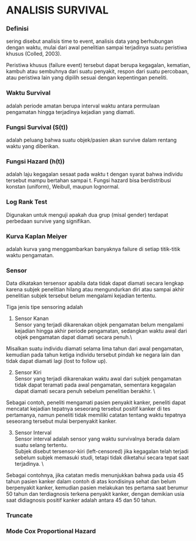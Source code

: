 # ANALISIS SURVIVAL

### Definisi
sering disebut analisis time to event, analisis data yang berhubungan dengan waktu, mulai dari awal penelitian sampai terjadinya suatu peristiwa khusus (Colled, 2003). <br/>

Peristiwa khusus (failure event) tersebut dapat berupa kegagalan, kematian, kambuh atau sembuhnya dari suatu penyakit, respon dari suatu percobaan, atau peristiwa lain yang dipilih sesuai dengan kepentingan peneliti. <br/>

### Waktu Survival
adalah periode amatan berupa interval waktu antara permulaan pengamatan hingga terjadinya kejadian yang diamati.

### Fungsi Survival (S(t))
adalah peluang bahwa suatu objek/pasien akan survive dalam rentang waktu yang diberikan.

### Fungsi Hazard (h(t))
adalah laju kegagalan sesaat pada waktu t dengan syarat bahwa individu tersebut mampu bertahan sampai t. Fungsi hazard bisa berdistribusi konstan (uniform), Weibull, maupun lognormal.

### Log Rank Test
Digunakan untuk menguji apakah dua grup (misal gender) terdapat perbedaan survive yang signifikan.

### Kurva Kaplan Meiyer
adalah kurva yang menggambarkan banyaknya failure di setiap titik-titik waktu pengamatan.

### Sensor 
Data dikatakan tersensor apabila data tidak dapat diamati secara lengkap karena subjek penelitian hilang atau mengundurkan diri atau sampai akhir penelitian subjek tersebut belum mengalami kejadian tertentu.<br/>

Tiga jenis tipe sensoring adalah <br/>
1. Sensor Kanan <br/>
Sensor yang terjadi dikarenakan objek pengamatan belum mengalami kejadian hingga akhir periode pengamatan, sedangkan waktu awal dari objek pengamatan dapat diamati secara penuh.\

Misalkan suatu individu diamati selama lima tahun dari awal pengamatan, kemudian pada tahun ketiga individu tersebut pindah ke negara lain dan tidak dapat diamati lagi (lost to follow up).<br/>

2. Sensor Kiri <br/>
Sensor yang terjadi dikarenakan waktu awal dari subjek pengamatan tidak dapat teramati pada awal pengamatan, sementara kegagalan dapat diamati secara penuh sebelum penelitian berakhir. \

Sebagai contoh, peneliti mengamati pasien penyakit kanker, peneliti dapat mencatat kejadian tepatnya seseorang tersebut positif kanker di tes pertamanya, namun peneliti tidak memiliki catatan tentang waktu tepatnya seseorang tersebut mulai berpenyakit kanker. 

3. Sensor Interval <br/>
Sensor interval adalah sensor yang waktu survivalnya berada dalam suatu selang tertentu. \
Subjek disebut tersensor-kiri (left-censored) jika kegagalan telah terjadi sebelum subjek memasuki studi, tetapi tidak diketahui secara tepat saat terjadinya. \

Sebagai contohnya, jika catatan medis menunjukkan bahwa pada usia 45 tahun pasien kanker dalam contoh di atas kondisinya sehat dan belum berpenyakit kanker, kemudian pasien melakukan tes pertama saat berumur 50 tahun dan terdiagnosis terkena penyakit kanker, dengan demikian usia saat didiagnosis positif kanker adalah antara 45 dan 50 tahun.

### Truncate


### Mode Cox Proportional Hazard
